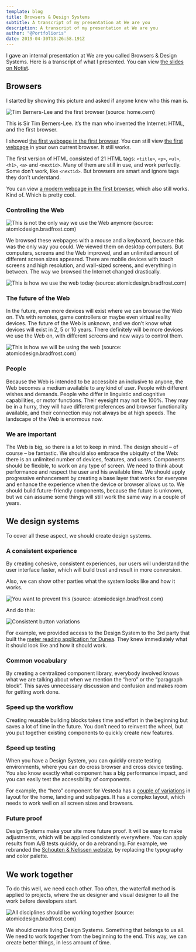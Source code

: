 ```yaml
---
template: blog
title: Browsers & Design Systems
subtitle: A transcript of my presentation at We are you
description: A transcript of my presentation at We are you
author: "@Portfolioris"
date: 2019-04-30T13:26:58.191Z
---
```

I gave an internal presentation at We are you called Browsers & Design Systems. Here is a transcript of what I presented. You can view [the slides on Notist](https://noti.st/portfolioris/RZbJM6).

## Browsers
I started by showing this picture and asked if anyone knew who this man is.

![Tim Berners-Lee and the first browser (source: home.cern)](/blog/TBL.jpg)

This is Sir Tim Berners-Lee. it’s the man who invented the Internet: HTML, and the first browser.

I showed [the first webpage in the first browser]( https://worldwideweb.cern.ch/browser/#http://info.cern.ch/hypertext/WWW/TheProject.html). You can still view [the first webpage]( http://info.cern.ch/hypertext/WWW/TheProject.html) in your own current browser. It still works.

The first version of HTML consisted of 21 HTML tags: `<title>`, `<p>`, `<ul>`, `<h1>`, `<a>` and `<nextid>`. Many of them are still in use, and work perfectly. Some don’t work, like `<nextid>`. But browsers are smart and ignore tags they don’t understand.

You can view [a modern webpage in the first browser]( https://worldwideweb.cern.ch/browser/#https://www.weareyou.com/en), which also still works. Kind of. Which is pretty cool.

### Controlling the Web

![This is not the only way we use the Web anymore (source: atomicdesign.bradfrost.com)](/blog/this-is-the-web-1.png)

We browsed these webpages with a mouse and a keyboard, because this was the only way you could. We viewed them on desktop computers. But computers, screens and the Web improved, and an unlimited amount of different screen sizes appeared. There are mobile devices with touch screens and high resolution, and wall-sized screens, and everything in between. The way we browsed the Internet changed drastically.

![This is how we use the web today (source: atomicdesign.bradfrost.com)](/blog/this-is-the-web-2.png)

### The future of the Web

In the future, even more devices will exist where we can browse the Web on. TVs with remotes, game controllers or maybe even virtual reality devices. The future of the Web is unknown, and we don’t know what devices will exist in 2, 5 or 10 years. There definitely will be more devices we use the Web on, with different screens and new ways to control them.

![This is how we will be using the web (source: atomicdesign.bradfrost.com)](/blog/this-is-the-web-3.png)

### People
Because the Web is intended to be accessible an inclusive to anyone, the Web becomes a medium available to any kind of user. People with different wishes and demands. People who differ in linguistic and cognitive capabilities, or motor functions. Their eyesight may not be 100%. They may be in a hurry, they will have different preferences and browser functionality available, and their connection may not always be at high speeds. The landscape of the Web is enormous now.

### We are important
The Web is big, so there is a lot to keep in mind. The design should – of course – be fantastic. We should also embrace the ubiquity of the Web: there is an unlimited number of devices, features, and users. Components should be flexible, to work on any type of screen. We need to think about performance and respect the user and his available time. We should apply progressive enhancement by creating a base layer that works for everyone and enhance the experience when the device or browser allows us to. We should build future-friendly components, because the future is unknown, but we can assume some things will still work the same way in a couple of years.

## We design systems
To cover all these aspect, we should create design systems.

### A consistent experience
By creating cohesive, consistent experiences, our users will understand the user interface faster, which will build trust and result in more conversion.

Also, we can show other parties what the system looks like and how it works.

![You want to prevent this (source: atomicdesign.bradfrost.com)](/blog/pnc-buttons.png)

And do this:

![Consistent button variations](/blog/button-variations.png)

For example, we provided access to the Design System to the 3rd party that built the [meter reading application for Dunea](https://dunea.pti.nl/web/). They knew immediately what it should look like and how it should work.

### Common vocabulary
By creating a centralized component library, everybody involved knows what we are talking about when we mention the “hero” or the “paragraph block”. This saves unnecessary discussion and confusion and makes room for getting work done.

### Speed up the workflow
Creating reusable building blocks takes time and effort in the beginning but saves a lot of time in the future. You don’t need to reinvent the wheel, but you put together existing components to quickly create new features.

### Speed up testing
When you have a Design System, you can quickly create testing environments, where you can do cross browser and cross device testing. You also know exactly what component has a big performance impact, and you can easily test the accessibility of components.

For example, the “hero” component for Vesteda has a [couple of variations](http://www.designzo.nl/vesteda/styleguide/?p=viewall-organisms-hero) in layout for the home, landing and subpages. It has a complex layout, which needs to work well on all screen sizes and browsers.

### Future proof
Design Systems make your site more future proof. It will be easy to make adjustments, which will be applied consistently everywhere. You can apply results from A/B tests quickly, or do a rebranding. For example, we rebranded the [Schouten & Nelissen website]( https://www.sn.nl/), by replacing the typography and color palette.

## We work together
To do this well, we need each other. Too often, the waterfall method is applied to projects, where the ux designer and visual designer to all the work before developers start.

![All disciplines should be working together (source: atomicdesign.bradfrost.com)](/blog/waterfall-2.png)

We should create living Design Systems. Something that belongs to us all. We need to work together from the beginning to the end. This way, we can create better things, in less amount of time.